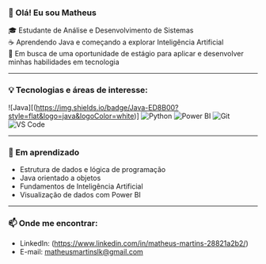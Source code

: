 ### 👋 Olá! Eu sou Matheus

🎓 Estudante de Análise e Desenvolvimento de Sistemas  
☕ Aprendendo Java e começando a explorar Inteligência Artificial  
🚀 Em busca de uma oportunidade de estágio para aplicar e desenvolver minhas habilidades em tecnologia

---

### 💡 Tecnologias e áreas de interesse:
![Java][(https://img.shields.io/badge/Java-ED8B00?style=flat&logo=java&logoColor=white)]
![Python](https://img.shields.io/badge/Python-3776AB?style=flat&logo=python&logoColor=white)
![Power BI](https://img.shields.io/badge/Power%20BI-F2C811?style=flat&logo=powerbi&logoColor=black)
![Git](https://img.shields.io/badge/Git-F05032?style=flat&logo=git&logoColor=white)
![VS Code](https://img.shields.io/badge/VS%20Code-007ACC?style=flat&logo=visual-studio-code&logoColor=white)

---

### 🧠 Em aprendizado
- Estrutura de dados e lógica de programação
- Java orientado a objetos
- Fundamentos de Inteligência Artificial
- Visualização de dados com Power BI

---

### 📫 Onde me encontrar:
- LinkedIn: (https://www.linkedin.com/in/matheus-martins-28821a2b2/)
- E-mail: matheusmartinslk@gmail.com
